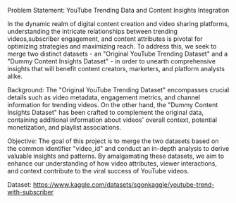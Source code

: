 Problem Statement: YouTube Trending Data and Content Insights Integration

In the dynamic realm of digital content creation and video sharing platforms, understanding the intricate relationships between trending videos,subscriber engagement, and content attributes is pivotal for optimizing strategies and maximizing reach. To address this, we seek to merge two distinct datasets - an "Original YouTube Trending Dataset" and a "Dummy Content Insights Dataset" - in order to unearth comprehensive insights that will benefit content creators, marketers, and platform analysts alike.

Background:
The "Original YouTube Trending Dataset" encompasses crucial details such as video metadata, engagement metrics, and channel information for trending videos. On the other hand, the "Dummy Content Insights Dataset" has been crafted to complement the original data, containing additional information about videos' overall context, potential monetization, and playlist associations.

Objective:
The goal of this project is to merge the two datasets based on the common identifier "video_id" and conduct an in-depth analysis to derive valuable insights and patterns. By amalgamating these datasets, we aim to enhance our understanding of how video attributes, viewer interactions, and context contribute to the viral success of YouTube videos.


Dataset: https://www.kaggle.com/datasets/sgonkaggle/youtube-trend-with-subscriber
